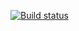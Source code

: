 [![Build status](https://ci.appveyor.com/api/projects/status/2pvu07s60q790f60?svg=true)](https://ci.appveyor.com/project/Vasse87/pattern2-3-1)